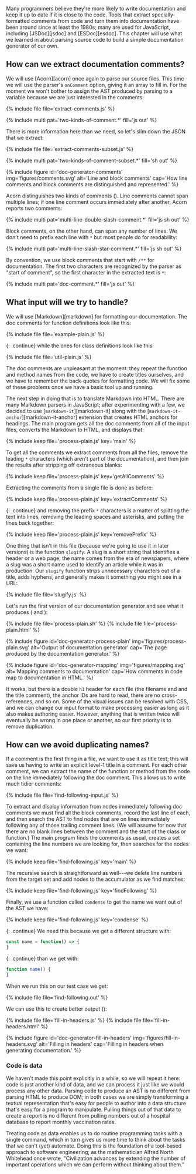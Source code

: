 ---
---

Many programmers believe they're more likely to write documentation and keep it up to date
if it is close to the code.
Tools that extract specially-formatted comments from code and turn them into documentation
have been around since at least the 1980s;
many are used for JavaScript,
including [JSDoc][jsdoc] and [ESDoc][esdoc].
This chapter will use what we learned in <span x="code-generator"></span> about parsing source code
to build a simple documentation generator of our own.

## How can we extract documentation comments?

We will use [Acorn][acorn] once again to parse our source files.
This time we will use the parser's `onComment` option,
giving it an array to fill in.
For the moment we won't bother to assign the AST produced by parsing to a variable
because we are just interested in the comments:

{% include file file='extract-comments.js' %}

{% include multi pat='two-kinds-of-comment.*' fill='js out' %}

There is more information here than we need,
so let's slim down the JSON that we extract:

{% include file file='extract-comments-subset.js' %}

{% include multi pat='two-kinds-of-comment-subset.*' fill='sh out' %}

{% include figure id='doc-generator-comments' img='figures/comments.svg' alt='Line and block comments' cap='How line comments and block comments are distinguished and represented.' %}

Acorn distinguishes two kinds of comments (<span f="doc-generator-comments"></span>).
<span g="line_comment">Line comments</span> cannot span multiple lines;
if one line comment occurs immediately after another,
Acorn reports two comments:

{% include multi pat='multi-line-double-slash-comment.*' fill='js sh out' %}

<span g="block_comment">Block comments</span>,
on the other hand,
can span any number of lines.
We don't need to prefix each line with `*` but most people do for readability:

{% include multi pat='multi-line-slash-star-comment.*' fill='js sh out' %}

By convention,
we use block comments that start with `/**` for documentation.
The first two characters are recognized by the parser as "start of comment",
so the first character in the extracted text is `*`:

{% include multi pat='doc-comment.*' fill='js out' %}

## What input will we try to handle?

We will use [Markdown][markdown] for formatting our documentation.
The <span g="doc_comment">doc comments</span> for function definitions look like this:

{% include file file='example-plain.js' %}

{: .continue}
while the ones for class definitions look like this:

{% include file file='util-plain.js' %}

The doc comments are unpleasant at the moment:
they repeat the function and method names from the code,
we have to create titles ourselves,
and we have to remember the back-quotes for formatting code.
We will fix some of these problems once we have a basic tool up and running.

The next step in doing that is to translate Markdown into HTML.
There are many Markdown parsers in JavaScript;
after experimenting with a few,
we decided to use [`markdown-it`][markdown-it]
along with the [`markdown-it-anchor`][markdown-it-anchor] extension
that creates HTML anchors for headings.
The main program gets all the doc comments from all of the input files,
converts the Markdown to HTML,
and displays that:

{% include keep file='process-plain.js' key='main' %}

To get all the comments
we extract comments from all the files,
remove the leading `*` characters (which aren't part of the documentation),
and then join the results after stripping off extraneous blanks:

{% include keep file='process-plain.js' key='getAllComments' %}

Extracting the comments from a single file is done as before:

{% include keep file='process-plain.js' key='extractComments' %}

{: .continue}
and removing the prefix `*` characters is a matter of splitting the text into lines,
removing the leading spaces and asterisks,
and putting the lines back together:

{% include keep file='process-plain.js' key='removePrefix' %}

One thing that isn't in this file (because we're going to use it in later versions)
is the function `slugify`.
A <span g="slug">slug</span> is a short string that identifies a header or a web page;
the name comes from the era of newspapers,
where a slug was a short name used to identify an article while it was in production.
Our `slugify` function strips unnecessary characters out of a title,
adds hyphens,
and generally makes it something you might see in a URL:

{% include file file='slugify.js' %}

Let's run the first version of our documentation generator
and see what it produces
(<span f="doc-generator-process-plain"></span> and <span f="doc-generator-mapping"></span>):

{% include file file='process-plain.sh' %}
{% include file file='process-plain.html' %}

{% include figure id='doc-generator-process-plain' img='figures/process-plain.svg' alt='Output of documentation generator' cap='The page produced by the documentation generator.' %}

{% include figure id='doc-generator-mapping' img='figures/mapping.svg' alt='Mapping comments to documentation' cap='How comments in code map to documentation in HTML.' %}

It works,
but there is a double `h1` header for each file (the filename and and the title comment),
the anchor IDs are hard to read,
there are no cross-references,
and so on.
Some of the visual issues can be resolved with CSS,
and we can change our input format to make processing easier
as long as it also makes authoring easier.
However,
anything that is written twice will eventually be wrong in one place or another,
so our first priority is to remove duplication.

## How can we avoid duplicating names?

If a comment is the first thing in a file,
we want to use it as title text;
this will save us having to write an explicit level-1 title in a comment.
For each other comment,
we can extract the name of the function or method
from the node on the line immediately following the doc comment.
This allows us to write much tidier comments:

{% include file file='find-following-input.js' %}

To extract and display information from nodes immediately following doc comments
we must find all the block comments,
record the last line of each,
and then search the AST to find nodes that are on lines
immediately following any of those trailing comment lines.
(We will assume for now that there are no blank lines between the comment
and the start of the class or function.)
The main program finds the comments as usual,
creates a set containing the line numbers we are looking for,
then searches for the nodes we want:

{% include keep file='find-following.js' key='main' %}

The recursive search is straightforward as well---we delete line numbers from the target set
and add nodes to the <span g="accumulator">accumulator</span> as we find matches:

{% include keep file='find-following.js' key='findFollowing' %}

Finally,
we use a function called `condense` to get the name we want out of the AST we have:

{% include keep file='find-following.js' key='condense' %}

{: .continue}
We need this because we get a different structure with:

```js
const name = function() => {
}
```

{: .continue}
than we get with:

```js
function name() {
}
```

When we run this on our test case we get:

{% include file file='find-following.out' %}

We can use this to create better output (<span f="doc-generator-fill-in-headers"></span>):

{% include file file='fill-in-headers.js' %}
{% include file file='fill-in-headers.html' %}

{% include figure id='doc-generator-fill-in-headers' img='figures/fill-in-headers.svg' alt='Filling in headers' cap='Filling in headers when generating documentation.' %}

<div class="callout" markdown="1">

### Code is data

We haven't made this point explicitly in a while,
so we will repeat it here:
code is just another kind of data,
and we can process it just like we would process any other data.
Parsing code to produce an AST is no different from parsing HTML to produce DOM;
in both cases we are simply transforming a textual representation that's easy for people to author
into a data structure that's easy for a program to manipulate.
Pulling things out of that data to create a report
is no different from pulling numbers out of a hospital database to report monthly vaccination rates.

Treating code as data enables us to do routine programming tasks with a single command,
which in turn gives us more time to think about the tasks that we can't (yet) automate.
Doing this is the foundation of a tool-based approach to software engineering;
as the mathematician Alfred North Whitehead once wrote,
"Civilization advances by extending the number of important operations which we can perform without thinking about them."

</div>
